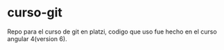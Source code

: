 # curso-git
Repo para el curso de git en platzi, codigo que uso fue hecho en el curso angular 4(version 6).
